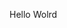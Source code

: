 Hello Wolrd


























































































































































































































































































































































































































































































































































































































































































































































































































































































































































































































































































































































































































































































































































































































































































































































































































































































































































































































































































































































































































































































































































































































































































































































































































































































































































































































































































































































































































































































































































































































































































































































































































































































































































































































































